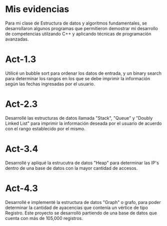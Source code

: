 # Mis evidencias
Para mi clase de Estructura de datos y algoritmos fundamentales, se desarrollaron algunos programas que permitieron demostrar mi desarrollo de competencias utilzando C++ y aplicando técnicas de programación avanzadas.

# Act-1.3
Utilicé un bubble sort para ordenar los datos de entrada, y un binary search para determinar los rangos en los que se debe imprimir la información según las fechas ingresadas por el usuario. 

# Act-2.3
Desarrollé las estructuras de datos llamada "Stack", "Queue" y "Doubly Linked List" para imprimir la información deseada por el usuario de acuerdo con el rango establecido por el mismo. 

# Act-3.4
Desarrollé y apliqué la estrucutra de datos "Heap" para determinar las IP's dentro de una base de datos con la mayor cantidad de accesos.

# Act-4.3 
Desarrollé e implementé la estructura de datos "Graph" o grafo, para poder determinar la cantidad de ayacencias que contenía un vértice de tipo Registro. Este proyecto se desarrolló partiendo de una base de datos que cuenta con más de 105,000 registros. 

